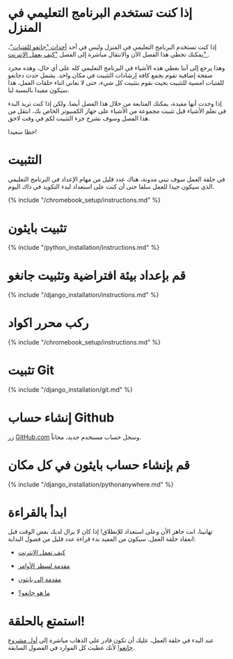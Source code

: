 # إذا كنت تستخدم البرنامج التعليمي في المنزل

إذا كنت تستخدم البرنامج التعليمي في المنزل وليس في أحد [أحداث "جانغو للفتيات"](https://djangogirls.org/events/)، يمكنك تخطي هذا الفصل الآن والانتقال مباشرة إلى الفصل ["كيف يعمل الإنترنت" ](../how_the_internet_works/README.md).

وهذا يرجع إلى أننا نغطي هذه الأشياء في البرنامج التعليمي كله على أي حال، وهذه مجرد صفحة إضافية تقوم بجمع كافة إرشادات التثبيت في مكان واحد. يشمل حدث دجانغو للفتيات امسية للتثبيت بحيث نقوم بتثبيت كل شيء، حتى لا نعاني اثناء حلقات العمل، هذا سيكون مفيدا بالنسبة لنا.

إذا وجدت أنها مفيدة، يمكنك المتابعة من خلال هذا الفصل أيضا. ولكن إذا كنت تريد البدء في تعلم الأشياء قبل تثبيت مجموعة من الأشياء على جهاز الكمبيوتر الخاص بك، انتقل من هذا الفصل وسوف نشرح جزء التثبيت لكم في وقت لاحق.

حظا سعيدا!

# التثبيت

في حلقة العمل سوف نبني مدونة، هناك عدد قليل من مهام الإعداد في البرنامج التعليمي الذي سيكون جيدا للعمل سلفا حتى أن كنت على استعداد لبدء التكويد في ذاك اليوم.

<!--sec data-title="Chromebook setup (if you're using one)"
data-id="chromebook_setup" data-collapse=true ces--> {% include "/chromebook_setup/instructions.md" %} 

<!--endsec-->

# تثبيت بايثون

{% include "/python_installation/instructions.md" %}

# قم بإعداد بيئة افتراضية وتثبيت جانغو

{% include "/django_installation/instructions.md" %}

# ركب محرر اكواد

{% include "/chromebook_setup/instructions.md" %}

# تثبيت Git

{% include "/django_installation/git.md" %}

# إنشاء حساب Github

زر [GitHub.com](https://www.github.com) وسجل حساب مستخدم جديد، مجاناً.

# قم بإنشاء حساب بايثون في كل مكان

{% include "/django_installation/pythonanywhere.md" %}

# ابدأ بالقراءة

تهانينا، انت جاهز الأن وعلى استعداد للإنطلاق! إذا كان لا يزال لديك بعض الوقت قبل انعقاد حلقة العمل، سيكون من المفيد بدء قراءة عدد قليل من فصول البداية:

* [كيف تعمل الإنترنت](../how_the_internet_works/README.md)

* [مقدمة لسطر الأوامر](../intro_to_command_line/README.md)

* [مقدمة إلى بايثون](../python_introduction/README.md)

* [ما هو جانغو؟](../django/README.md)

# استمتع بالحلقة!

عند البدء في حلقة العمل، عليك أن تكون قادر على الذهاب مباشرة إلى [أول مشروع جانغو!](../django_start_project/README.md) لأنك غطيت كل الموارد في الفصول السابقة.